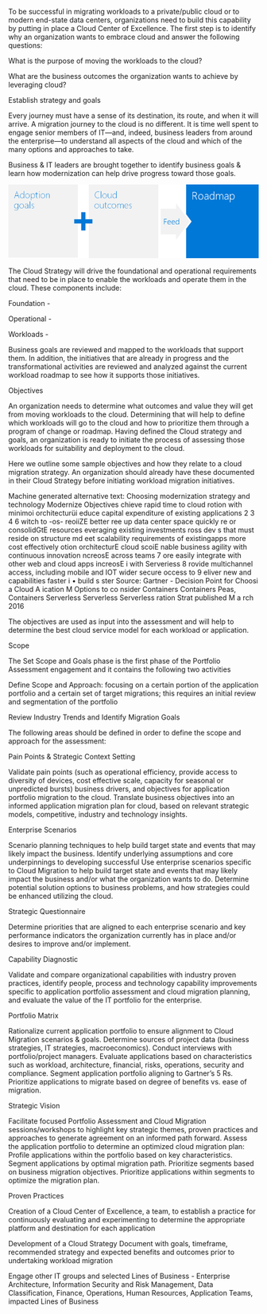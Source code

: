
To be successful in migrating workloads to a private/public cloud or to modern end-state data centers, organizations need to build this capability by putting in place a Cloud Center of Excellence.   The first step is to identify why an organization wants to embrace cloud and answer the following questions: 


 

What is the purpose of moving the workloads to the cloud? 


What are the business outcomes the organization wants to achieve by leveraging cloud? 



 


Establish strategy and goals 


 


Every journey must have a sense of its destination, its route, and when it will arrive. A migration journey to the cloud is no different. It is time well spent to engage senior members of IT—and, indeed, business leaders from around the enterprise—to understand all aspects of the cloud and which of the many options and approaches to take. 


 


Business & IT leaders are brought together to identify business goals & learn how modernization can help drive progress toward those goals. 


![CloudMigrationFlow](https://github.com/alvarovitta/Cloud-Strategy-/blob/master/Images/CloudMigrationFlow.png) 


 





 


The Cloud Strategy will drive the foundational and operational requirements that need to be in place to enable the workloads and operate them in the cloud.  These components include: 

Foundation - <include description of Foundation layer>  


Operational - <include description of Operational layer> 


Workloads -  



Business goals are reviewed and mapped to the workloads that support them. In addition, the initiatives that are already in progress and the transformational activities are reviewed and analyzed against the current workload roadmap to see how it supports those initiatives. 


 


 


Objectives 


 


An organization needs to determine what outcomes and value they will get from moving workloads to the cloud. Determining that will help to define which workloads will go to the cloud and how to prioritize them through a program of change or roadmap. Having defined the Cloud strategy and goals, an organization is ready to initiate the process of assessing those workloads for suitability and deployment to the cloud. 


 


Here we outline some sample objectives and how they relate to a cloud migration strategy.  An organization should already have these documented in their Cloud Strategy before initiating workload migration initiatives. 


 


Machine generated alternative text: Choosing modernization strategy and technology Modernize Objectives chieve rapid time to cloud rotion with minimoi orchitecturüi educe capital expenditure of existing applications 2 3 4 6 witch to -os- reoiiZE better ree up data center space quickly re or consolidGtE resources everaging existing investments ross dev s that must reside on structure md eet scalability requirements of existingapps more cost effectively otion orchitecturE cloud scoiE nable business agility with continuous innovation ncreosE across teams 7 ore easily integrate with other web and cloud apps increosE i with Serveriess 8 rovide multichannel access, including mobile and IOT wider secure occess to 9 eliver new and capabilities faster i • build s ster Source: Gartner - Decision Point for Choosi a Cloud A ication M Options to co nsider Containers Containers Peas, Containers Serverless Serverless Serverless ration Strat published M a rch 2016 


 


The objectives are used as input into the assessment and will help to determine the best cloud service model for each workload or application. 


 


Scope 


The Set Scope and Goals phase is the first phase of the Portfolio Assessment engagement and it contains the following two activities 


 

Define Scope and Approach: focusing on a certain portion of the application portfolio and a certain set of target migrations; this requires an initial review and segmentation of the portfolio 


Review Industry Trends and Identify Migration Goals 



The following areas should be defined in order to define the scope and approach for the assessment: 


 


Pain Points & Strategic Context Setting  


 


Validate pain points (such as operational efficiency, provide access to diversity of devices, cost effective scale, capacity for seasonal or unpredicted bursts) business drivers, and objectives for application portfolio migration to the cloud.  Translate business objectives into an informed application migration plan for cloud, based on relevant strategic models, competitive, industry and technology insights. 


 


Enterprise Scenarios 


 


Scenario planning techniques to help build target state and events that may likely impact the business. Identify underlying assumptions and core underpinnings to developing successful Use enterprise scenarios specific to Cloud Migration to help build target state and events that may likely impact the business and/or what the organization wants to do. Determine potential solution options to business problems, and how strategies could be enhanced utilizing the cloud. 


 


Strategic Questionnaire 


 


Determine priorities that are aligned to each enterprise scenario and key performance indicators the organization currently has in place and/or desires to improve and/or implement. 


 


Capability Diagnostic 


 


Validate and compare organizational capabilities with industry proven practices, identify people, process and technology capability improvements specific to application portfolio assessment and cloud migration planning, and evaluate the value of the IT portfolio for the enterprise. 


 


Portfolio Matrix 


 


Rationalize current application portfolio to ensure alignment to Cloud Migration scenarios & goals. Determine sources of project data (business strategies, IT strategies, macroeconomics). Conduct interviews with portfolio/project managers. Evaluate applications based on characteristics such as workload, architecture, financial, risks, operations, security and compliance. Segment application portfolio aligning to Gartner’s 5 Rs. Prioritize applications to migrate based on degree of benefits vs. ease of migration. 


 


Strategic Vision 


 


Facilitate focused Portfolio Assessment and Cloud Migration sessions/workshops to highlight key strategic themes, proven practices and approaches to generate agreement on an informed path forward. Assess the application portfolio to determine an optimized cloud migration plan: Profile applications within the portfolio based on key characteristics. Segment applications by optimal migration path. Prioritize segments based on business migration objectives. Prioritize applications within segments to optimize the migration plan. 


 


Proven Practices 


 

Creation of a Cloud Center of Excellence, a team, to establish a practice for continuously evaluating and experimenting to determine the appropriate platform and destination for each application 


Development of a Cloud Strategy Document with goals, timeframe, recommended strategy and expected benefits and outcomes prior to undertaking workload migration 


Engage other IT groups and selected Lines of Business - Enterprise Architecture, Information Security and Risk Management, Data Classification, Finance, Operations, Human Resources, Application Teams, impacted Lines of Business 



 

